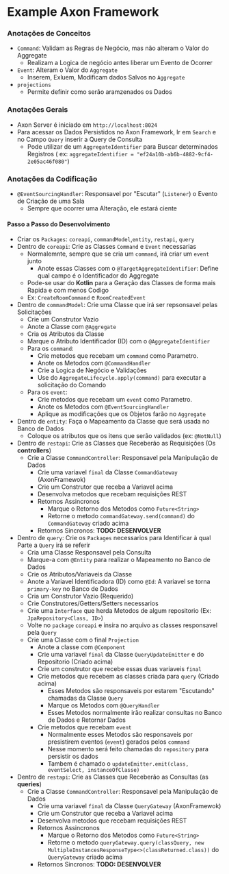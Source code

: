 # Example Axon Framework

### Anotações de Conceitos

- `Command`: Validam as Regras de Negócio, mas não alteram o Valor do Aggregate
    - Realizam a Logica de negócio antes liberar um Evento de Ocorrer
- `Event`: Alteram o Valor do `Aggregate`
    - Inserem, Exluem, Modificam dados Salvos no `Aggregate`
- `projections`
    - Permite definir como serão aramzenados os Dados

### Anotações Gerais

- Axon Server é iniciado em `http://localhost:8024`
- Para acessar os Dados Persistidos no Axon Framework, Ir em `Search` e no Campo `Query` inserir a Query de Consulta
    - Pode utilizar de um `AggregateIdentifier` para Buscar determinados Registros (
      ex: `aggregateIdentifier = "ef24a10b-ab6b-4882-9cf4-2e05ac46f080"`)

### Anotações da Codificação

- `@EventSourcingHandler`: Responsavel por "Escutar" (`Listener`) o Evento de Criação de uma Sala
    - Sempre que ocorrer uma Alteração, ele estará ciente

#### Passo a Passo do Desenvolvimento

- Criar os `Packages`: `coreapi`, `commandModel`,`entity`, `restapi`, `query`
- Dentro de `coreapi`: Crie as Classes `Command` e `Event` necessarias
    - Normalemnte, sempre que se cria um `command`, irá criar um `event` junto
        - Anote essas Classes com o `@TargetAggregateIdentifier`: Define qual campo é o Identificador do Aggregate
    - Pode-se usar do **Kotlin** para a Geração das Classes de forma mais Rapida e com menos Codigo
    - Ex: `CreateRoomCommand` e `RoomCreatedEvent`
- Dentro de `commandModel`: Crie uma Classe que irá ser repsonsavel pelas Solicitações
    - Crie um Construtor Vazio
    - Anote a Classe com `@Aggregate`
    - Cria os Atributos da Classe
    - Marque o Atributo Identificador (ID) com o `@AggregateIdentifier`
    - Para os `command`:
        - Crie metodos que recebam um `command` como Parametro.
        - Anote os Metodos com `@CommandHandler`
        - Crie a Logica de Negócio e Validações
        - Use do `AggregateLifecycle.apply(command)` para executar a solicitação do Comando
    - Para os `event`:
        - Crie metodos que recebam um `event` como Parametro.
        - Anote os Metodos com `@EventSourcingHandler`
        - Aplique as modificações que os Objetos farão no `Aggregate`
- Dentro de `entity`: Faça o Mapeamento da Classe que será usada no Banco de Dados
    - Coloque os atributos que os itens que serão validados (ex: `@NotNull`)
- Dentro de `restapi`: Crie as Classes que Receberão as Requisições (Os **controllers**)
    - Crie a Classe `CommandController`: Responsavel pela Manipulação de Dados
        - Crie uma variavel `final` da Classe `CommandGateway` (AxonFramewok)
        - Crie um Construtor que receba a Variavel acima
        - Desenvolva metodos que recebam requisições REST
        - Retornos Assincronos
            - Marque o Retorno dos Metodos como `Future<String>`
            - Retorne o metodo `commandGateway.send(command)` do `CommandGateway` criado acima
        - Retornos Sincronos: **TODO: DESENVOLVER**
- Dentro de `query`: Crie os `Packages` necessarios para Identificar à qual Parte a `Query` irá se referir
    - Cria uma Classe Responsavel pela Consulta
    - Marque-a com `@Entity` para realizar o Mapeamento no Banco de Dados
    - Crie os Atributos/Variaveis da Classe
    - Anote a Variavel Identificadora (ID) como `@Id`: A variavel se torna `primary-key` no Banco de Dados
    - Cria um Construtor Vazio (Requerido)
    - Crie Construtores/Getters/Setters necessarios
    - Crie uma `Interface` que herda Metodos de algum repositorio (Ex: `JpaRepository<Class, ID>`)
    - Volte no `package` `coreapi` e insira no arquivo as classes responsavel pela `Query`
    - Crie uma Classe com o final `Projection`
        - Anote a classe com `@Component`
        - Crie uma variavel `final` da Classe `QueryUpdateEmitter` e do Repositorio (Criado acima)
        - Crie um construtor que recebe essas duas variaveis `final`
        - Crie metodos que recebem as classes criada para `query` (Criado acima)
            - Esses Metodos são responsaveis por estarem "Escutando" chamadas da Classe `Query`
            - Marque os Metodos com `@QueryHandler`
            - Esses Metodos normalmente irão realizar consultas no Banco de Dados e Retornar Dados
        - Crie metodos que recebam `event`
            - Normalmente esses Metodos são responsaveis por presistirem eventos (`event`) gerados pelos `command`
            - Nesse momento será feito chamadas do `repository` para persistir os dados
            - Tambem é chamado o `updateEmitter.emit(class, eventSelect, instanceOfClasse)`
- Dentro de `restapi`: Crie as Classes que Receberão as Consultas (as **queries**)
    - Crie a Classe `CommandController`: Responsavel pela Manipulação de Dados
        - Crie uma variavel `final` da Classe `QueryGateway` (AxonFramewok)
        - Crie um Construtor que receba a Variavel acima
        - Desenvolva metodos que recebam requisições REST
        - Retornos Assincronos
            - Marque o Retorno dos Metodos como `Future<String>`
            - Retorne o
              metodo `queryGateway.query(classQuery, new MultipleInstancesResponseType<>(classReturned.class))`
              do `QueryGateway` criado acima
        - Retornos Sincronos: **TODO: DESENVOLVER**